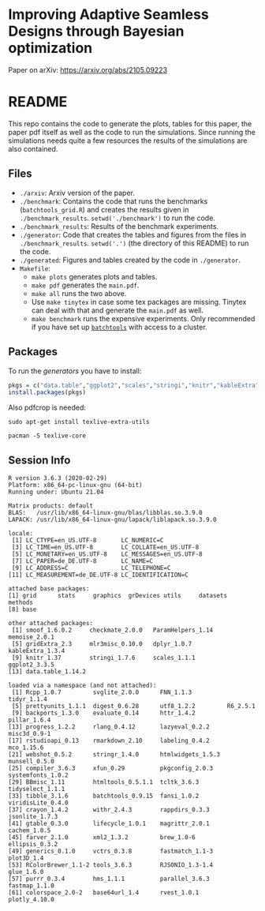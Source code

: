 # Improving Adaptive Seamless Designs through Bayesian optimization

Paper on arXiv: https://arxiv.org/abs/2105.09223

# README

This repo contains the code to generate the plots, tables for this paper, the paper pdf itself as well as the code to run the simulations.
Since running the simulations needs quite a few resources the results of the simulations are also contained.

## Files

- `./arxiv`: Arxiv version of the paper.
- `./benchmark`: Contains the code that runs the benchmarks (`batchtools_grid.R`) and creates the results given in `./benchmark_results`. `setwd('./benchmark')` to run the code.
- `./benchmark_results`: Results of the benchmark experiments.
- `./generator`: Code that creates the tables and figures from the files in `./benchmark_results`. `setwd('.')` (the directory of this README) to run the code.
- `./generated`: Figures and tables created by the code in `./generator`.
- `Makefile`:
	- `make plots` generates plots and tables.
	- `make pdf` generates the `main.pdf`.
	- `make all` runs the two above.
	- Use `make tinytex` in case some tex packages are missing. Tinytex can deal with that and generate the `main.pdf` as well.
	- `make benchmark` runs the expensive experiments. Only recommended if you have set up [`batchtools`](https://mllg.github.io/batchtools/) with access to a cluster.

## Packages

To run the _generators_ you have to install:

```r
pkgs = c("data.table","ggplot2","scales","stringi","knitr","kableExtra","dplyr","mlr3misc","gridExtra","memoise","smoof","batchtools","FNN","tidyr","colorspace","scales","BBmisc")
install.packages(pkgs)
```

Also pdfcrop is needed:
```
sudo apt-get install texlive-extra-utils  
```
```
pacman -S texlive-core
```

## Session Info

```
R version 3.6.3 (2020-02-29)
Platform: x86_64-pc-linux-gnu (64-bit)
Running under: Ubuntu 21.04

Matrix products: default
BLAS:   /usr/lib/x86_64-linux-gnu/blas/libblas.so.3.9.0
LAPACK: /usr/lib/x86_64-linux-gnu/lapack/liblapack.so.3.9.0

locale:
 [1] LC_CTYPE=en_US.UTF-8       LC_NUMERIC=C              
 [3] LC_TIME=en_US.UTF-8        LC_COLLATE=en_US.UTF-8    
 [5] LC_MONETARY=en_US.UTF-8    LC_MESSAGES=en_US.UTF-8   
 [7] LC_PAPER=de_DE.UTF-8       LC_NAME=C                 
 [9] LC_ADDRESS=C               LC_TELEPHONE=C            
[11] LC_MEASUREMENT=de_DE.UTF-8 LC_IDENTIFICATION=C       

attached base packages:
[1] grid      stats     graphics  grDevices utils     datasets  methods  
[8] base     

other attached packages:
 [1] smoof_1.6.0.2     checkmate_2.0.0   ParamHelpers_1.14 memoise_2.0.1    
 [5] gridExtra_2.3     mlr3misc_0.10.0   dplyr_1.0.7       kableExtra_1.3.4 
 [9] knitr_1.37        stringi_1.7.6     scales_1.1.1      ggplot2_3.3.5    
[13] data.table_1.14.2

loaded via a namespace (and not attached):
 [1] Rcpp_1.0.7         svglite_2.0.0      FNN_1.1.3          tidyr_1.1.4       
 [5] prettyunits_1.1.1  digest_0.6.28      utf8_1.2.2         R6_2.5.1          
 [9] backports_1.3.0    evaluate_0.14      httr_1.4.2         pillar_1.6.4      
[13] progress_1.2.2     rlang_0.4.12       lazyeval_0.2.2     misc3d_0.9-1      
[17] rstudioapi_0.13    rmarkdown_2.10     labeling_0.4.2     mco_1.15.6        
[21] webshot_0.5.2      stringr_1.4.0      htmlwidgets_1.5.3  munsell_0.5.0     
[25] compiler_3.6.3     xfun_0.29          pkgconfig_2.0.3    systemfonts_1.0.2 
[29] BBmisc_1.11        htmltools_0.5.1.1  tcltk_3.6.3        tidyselect_1.1.1  
[33] tibble_3.1.6       batchtools_0.9.15  fansi_1.0.2        viridisLite_0.4.0 
[37] crayon_1.4.2       withr_2.4.3        rappdirs_0.3.3     jsonlite_1.7.3    
[41] gtable_0.3.0       lifecycle_1.0.1    magrittr_2.0.1     cachem_1.0.5      
[45] farver_2.1.0       xml2_1.3.2         brew_1.0-6         ellipsis_0.3.2    
[49] generics_0.1.0     vctrs_0.3.8        fastmatch_1.1-3    plot3D_1.4        
[53] RColorBrewer_1.1-2 tools_3.6.3        RJSONIO_1.3-1.4    glue_1.6.0        
[57] purrr_0.3.4        hms_1.1.1          parallel_3.6.3     fastmap_1.1.0     
[61] colorspace_2.0-2   base64url_1.4      rvest_1.0.1        plotly_4.10.0     
```